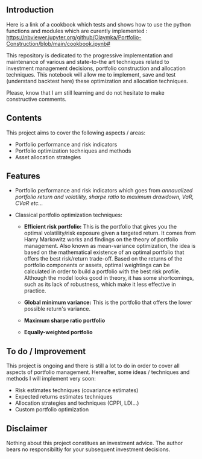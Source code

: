 ## Introduction
Here is a link of a cookbook which tests and shows how to use the python functions and modules which are curently implemented : 
https://nbviewer.jupyter.org/github/Olaymka/Portfolio-Construction/blob/main/cookbook.ipynb#

This repository is dedicated to the progressive implementation and maintenance of various and state-to-the art techniques related to investment management decisions, portfolio construction and allocation techniques. This notebook will allow me to implement, save and test (understand backtest here) these optimization and allocation techniques. 

Please, know that I am still learning and do not hesitate to make constructive comments.  

## Contents
This project aims to cover the following aspects / areas: 
- Portfolio performance and risk indicators 
- Portfolio optimization techniques and methods
- Asset allocation strategies

## Features
- Portfolio performance and risk indicators which goes from *annaualized portfolio return and volatility, sharpe ratio* to *maximum drawdown, VaR, CVaR etc...*
 
- Classical portfolio optimization techniques: 
  - **Efficient risk portfolio:**
    This is the portfolio that gives you the optimal volatility/risk exposure given a targeted return. It comes from Harry Markowitz works and findings on the theory of portfolio management. Also known as mean-variance optimization, the idea is based on the mathematical existence of an optimal portfolio that offers the best risk/return trade-off. Based on the returns of the portfolio components or assets, optimal weightings can be calculated in order to build a portfolio with the best risk profile. Although the model looks good in theory, it has some shortcomings, such as its lack of robustness, which make it less effective in practice.
    
  - **Global minimum variance:**
    This is the portfolio that offers the lower possible return's variance. 
  - **Maximum sharpe ratio portfolio**
  - **Equally-weighted portfolio**
 
## To do / Improvement
This project is ongoing and there is still a lot to do in order to cover all aspects of portfolio management. Hereafter, some ideas / techniques and methods I will implement very soon: 
- Risk estimates techniques (covariance estimates)
- Expected returns estimates techniques
- Allocation strategies and techniques (CPPI, LDI...)
- Custom portfolio optimization

## Disclaimer 
Nothing about this project constitues an investment advice. The author bears no responsibiltiy for your subsequent investment decisions.
